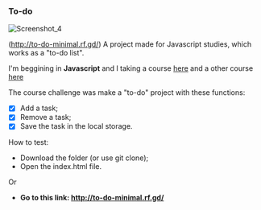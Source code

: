 ### To-do

![Screenshot_4](https://user-images.githubusercontent.com/62776404/94369346-94cabc00-00bf-11eb-9b3c-f5cee1ba78af.png)

(http://to-do-minimal.rf.gd/) A project made for Javascript studies, which works as a "to-do list".

I'm beggining in **Javascript** and I taking a course [here](https://rocketseat.com.br/) and a other course [here](https://www.ctrlplay.com.br/) 

The course challenge was make a "to-do" project with these functions:
- [x] Add a task;
- [x] Remove a task;
- [x] Save the task in the local storage.

How to test:
- Download the folder (or use git clone);
- Open the index.html file.

Or

- **Go to this link: http://to-do-minimal.rf.gd/**
